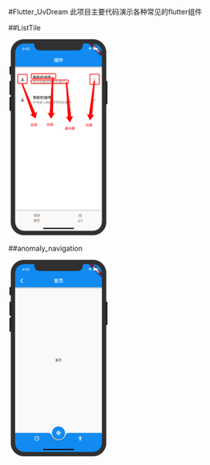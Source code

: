 #Flutter_UvDream
此项目主要代码演示各种常见的flutter组件


##ListTile

<img src="./doc/ListTile.png" width = "200"   />

##anomaly_navigation

<img src="./doc/anomaly_navigation.png" width = "200"  />

